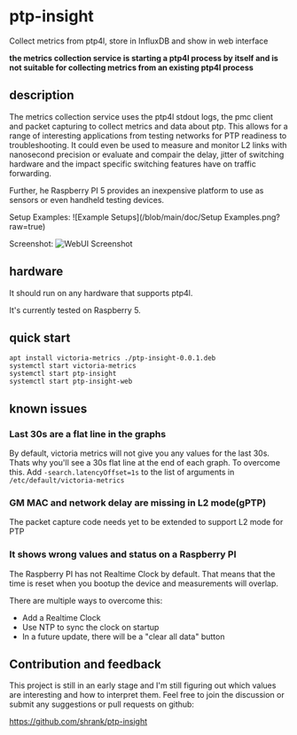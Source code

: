 # ptp-insight
Collect metrics from ptp4l, store in InfluxDB and show in web interface 

**the metrics collection service is starting a ptp4l process by itself and is not suitable for collecting metrics from an existing ptp4l process** 

## description
The metrics collection service uses the ptp4l stdout logs, the pmc client and packet capturing to collect metrics and data about ptp. This allows for a range of interesting applications from testing networks for PTP readiness to troubleshooting. It could even be used to measure and monitor L2 links with nanosecond precision or evaluate and compair the delay, jitter of switching hardware and the impact specific switching features have on traffic forwarding.

Further, he Raspberry PI 5 provides an inexpensive platform to use as sensors or even handheld testing devices. 

Setup Examples:
![Example Setups](/blob/main/doc/Setup Examples.png?raw=true)

Screenshot:
![WebUI Screenshot](/blob/main/doc/screenshot1.png?raw=true)

## hardware
It should run on any hardware that supports ptp4l. 

It's currently tested on Raspberry 5.

## quick start
```
apt install victoria-metrics ./ptp-insight-0.0.1.deb
systemctl start victoria-metrics
systemctl start ptp-insight
systemctl start ptp-insight-web
```

## known issues

### Last 30s are a flat line in the graphs 
By default, victoria metrics will not give you any values for the last 30s. Thats why you'll see a 30s flat line at the end of each graph.
To overcome this. Add `-search.latencyOffset=1s` to the list of arguments in `/etc/default/victoria-metrics`  

### GM MAC and network delay are missing in L2 mode(gPTP) 
The packet capture code needs yet to be extended to support L2 mode for PTP

### It shows wrong values and status on a Raspberry PI
The Raspberry PI has not Realtime Clock by default. That means that the time is reset when you bootup the device and measurements will overlap. 

There are multiple ways to overcome this:
- Add a Realtime Clock
- Use NTP to sync the clock on startup
- In a future update, there will be a "clear all data" button

## Contribution and feedback
This project is still in an early stage and I'm still figuring out which values are interesting and how to interpret them. Feel free to join the discussion or submit any suggestions or pull requests on github:

https://github.com/shrank/ptp-insight